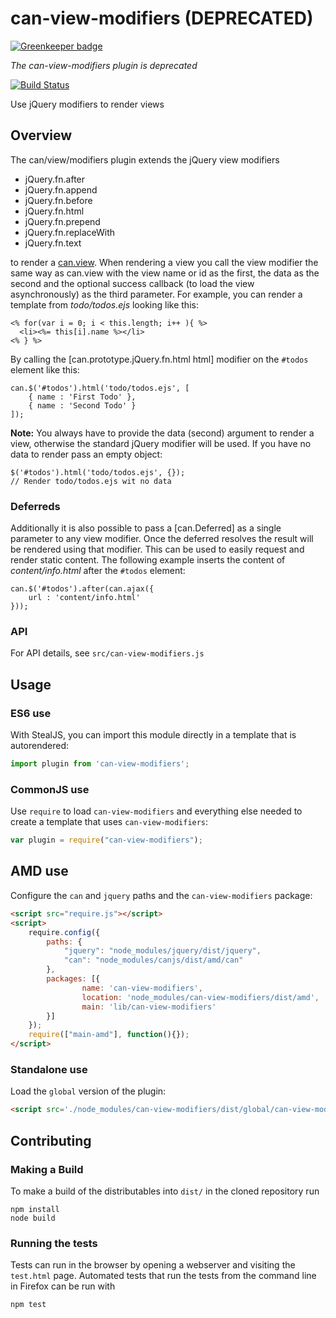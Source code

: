# can-view-modifiers (DEPRECATED)

[![Greenkeeper badge](https://badges.greenkeeper.io/canjs/can-view-modifiers.svg)](https://greenkeeper.io/)

*The can-view-modifiers plugin is deprecated*

[![Build Status](https://travis-ci.org/canjs/can-view-modifiers.png?branch=master)](https://travis-ci.org/canjs/can-view-modifiers)

Use jQuery modifiers to render views

## Overview

The can/view/modifiers plugin extends the jQuery view modifiers

* jQuery.fn.after
* jQuery.fn.append
* jQuery.fn.before
* jQuery.fn.html
* jQuery.fn.prepend
* jQuery.fn.replaceWith
* jQuery.fn.text

to render a [can.view](http://canjs.com/docs/can.view.html). When rendering a view you call the view modifier the same way
as can.view with the view name or id as the first, the data as the second and the optional
success callback (to load the view asynchronously) as the third parameter.
For example, you can render a template from *todo/todos.ejs* looking like this:

	<% for(var i = 0; i < this.length; i++ ){ %>
	  <li><%= this[i].name %></li>
	<% } %>

By calling the [can.prototype.jQuery.fn.html html] modifier on the `#todos` element like this:

    can.$('#todos').html('todo/todos.ejs', [
        { name : 'First Todo' },
        { name : 'Second Todo' }
	]);

__Note:__ You always have to provide the data (second) argument to render a view, otherwise the standard jQuery
modifier will be used. If you have no data to render pass an empty object:

	$('#todos').html('todo/todos.ejs', {});
	// Render todo/todos.ejs wit no data

### Deferreds

Additionally it is also possible to pass a [can.Deferred] as a single parameter to any view modifier. Once
the deferred resolves the result will be rendered using that modifier. This can be used to easily request
and render static content. The following example inserts the content of _content/info.html_ after the `#todos` element:

	can.$('#todos').after(can.ajax({
		url : 'content/info.html'
	}));

### API

For API details, see `src/can-view-modifiers.js`

## Usage

### ES6 use

With StealJS, you can import this module directly in a template that is autorendered:

```js
import plugin from 'can-view-modifiers';
```

### CommonJS use

Use `require` to load `can-view-modifiers` and everything else
needed to create a template that uses `can-view-modifiers`:

```js
var plugin = require("can-view-modifiers");
```

## AMD use

Configure the `can` and `jquery` paths and the `can-view-modifiers` package:

```html
<script src="require.js"></script>
<script>
	require.config({
	    paths: {
	        "jquery": "node_modules/jquery/dist/jquery",
	        "can": "node_modules/canjs/dist/amd/can"
	    },
	    packages: [{
		    	name: 'can-view-modifiers',
		    	location: 'node_modules/can-view-modifiers/dist/amd',
		    	main: 'lib/can-view-modifiers'
	    }]
	});
	require(["main-amd"], function(){});
</script>
```

### Standalone use

Load the `global` version of the plugin:

```html
<script src='./node_modules/can-view-modifiers/dist/global/can-view-modifiers.js'></script>
```

## Contributing

### Making a Build

To make a build of the distributables into `dist/` in the cloned repository run

```
npm install
node build
```

### Running the tests

Tests can run in the browser by opening a webserver and visiting the `test.html` page.
Automated tests that run the tests from the command line in Firefox can be run with

```
npm test
```
